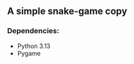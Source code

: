 ## A simple snake-game copy
### Dependencies:
<ul>
    <li>Python 3.13</li>
    <li>Pygame</li>
</ul>